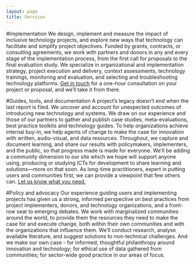 ```yaml
---
layout: page
title: Services
---
```


#Implementation
We design, implement and measure the impact of inclusive technology projects, and explore new ways that technology can facilitate and simplify project objectives. Funded by grants, contracts, or consulting agreements, we work with partners and donors in any and every stage of the implementation process, from the first call for proposals to the final evaluation study. We specialize in organizational and implementation strategy, project execution and delivery, context assessments, technology trainings, monitoring and evaluation, and selecting and troubleshooting technology platforms. [Get in touch](mailto:hello@simlab.org?subject=Implementation) for a one-hour consultation on your project or proposal, and we’ll take it from there.

#Guides, tools, and documentation
A project’s legacy doesn’t end when the last report is filed. We uncover and account for unexpected outcomes of introducing new technology and systems. We draw on our experience and those of our partners to gather and publish case studies, meta-evaluations, best practice toolkits and technology guides. To help organizations achieve internal buy-in, we help agents of change to make the case for innovation with written, audio-visual, and data resources. Throughout, we capture and document learning, and share our results with policymakers, implementers, and the public, so that progress made is made for everyone. We’ll be adding a community dimension to our site which we hope will support anyone using, producing or studying ICTs for development to share learning and solutions&mdash;more on that soon. As long-time practitioners, expert in putting users and communities first, we can provide a viewpoint that few others can. [Let us know what you need.](mailto:hello@simlab.org?subject=Documentation)

#Policy and advocacy
Our experience guiding users and implementing projects has given us a strong, informed perspective on best practices from project implementers, donors, and technology organizations, and a front-row seat to emerging debates. We work with marginalized communities around the world, to provide them the resources they need to make the case for and execute change, both within their own communities and with the organizations that influence them. We’ll conduct research, analyse available literature, and suggest solutions to non-technical challenges. And we make our own case - for informed, thoughtful philanthropy around innovation and technology; for ethical use of data gathered from communities; for sector-wide good practice in our areas of focus.